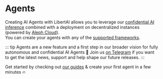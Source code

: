 # Agents

Creating AI Agents with LibertAI allows you to leverage our [confidential AI inference](/apis/text/index) combined with a deployment on decentralized instances (powered by [Aleph Cloud](https://aleph.cloud)).\
You can create your agents with any of the [supported frameworks](./specifications#frameworks).

::: tip
Agents are a new feature and a first step in our broader vision for fully autonomous and confidential AI Agents 🚀
Join us [on Telegram](https://t.me/libertai) if you want to get the latest news, support and help shape our future releases.
:::

Get started by checking out [our guides](./guides/) & create your first agent in a few minutes 🔥
